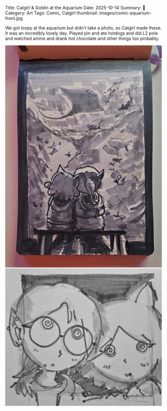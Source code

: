 Title: Catgirl & Goblin at the Aquarium
Date: 2025-10-14
Summary: 🍄
Category: Art
Tags: Comic, Catgirl
thumbnail: images/comic-aquarium-front.jpg

We got loopy at the aquarium but didn't take a photo,
so Catgirl made these. It was an incredibly lovely day.
Played pin and ate hotdogs and did L2 pole and watched anime
and drank hot chocolate and other things too probably.

![Catgirl and Goblin staring at fishes](../media/images/comic-aquarium-back.jpg "Catgirl and Goblin staring at fishes")
![Catgirl and Goblin losing their minds](../media/images/comic-aquarium-front.jpg "Catgirl and Goblin losing their minds")
